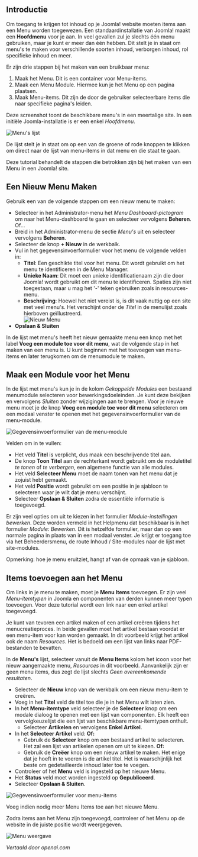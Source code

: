 <!-- Filename: J4.x:Adding_a_New_Menu / Display title: Een Nieuw Menu Toevoegen -->

## Introductie

Om toegang te krijgen tot inhoud op je Joomla! website moeten items aan een Menu worden toegewezen. Een standaardinstallatie van Joomla! maakt een **Hoofdmenu** voor je aan. In veel gevallen zul je slechts één menu gebruiken, maar je kunt er meer dan één hebben. Dit stelt je in staat om menu's te maken voor verschillende soorten inhoud, verborgen inhoud, rol specifieke inhoud en meer.

Er zijn drie stappen bij het maken van een bruikbaar menu:

1. Maak het Menu. Dit is een container voor Menu-items.
2. Maak een Menu Module. Hiermee kun je het Menu op een pagina plaatsen.
3. Maak Menu-items. Dit zijn de door de gebruiker selecteerbare items die naar specifieke pagina's leiden.

Deze screenshot toont de beschikbare menu's in een meertalige site. In een initiële Joomla-installatie is er een enkel *Hoofdmenu*.

![Menu's lijst](../../../en/images/menus/menus-manage.png)

De lijst stelt je in staat om op een van de groene of rode knoppen te klikken om direct naar de lijst van menu-items in dat menu en die staat te gaan.

Deze tutorial behandelt de stappen die betrokken zijn bij het maken van een Menu in een Joomla! site.

## Een Nieuw Menu Maken

Gebruik een van de volgende stappen om een nieuw menu te maken:

- Selecteer in het Administrator-menu het *Menu Dashboard-pictogram* om naar het Menu-dashboard te gaan en selecteer vervolgens **Beheren**. Of...
- Breid in het Administrator-menu de sectie *Menu's* uit en selecteer vervolgens **Beheren**.
- Selecteer de knop **+ Nieuw** in de werkbalk.
- Vul in het gegevensinvoerformulier voor het menu de volgende velden in:
  - **Titel**: Een geschikte titel voor het menu. Dit wordt gebruikt om het menu te identificeren in de Menu Manager.
  - **Unieke Naam**: Dit moet een unieke identificatienaam zijn die door Joomla! wordt gebruikt om dit menu te identificeren. Spaties zijn niet toegestaan, maar u mag het '-' teken gebruiken zoals in resources-menu.
  - **Beschrijving**: Hoewel het niet vereist is, is dit vaak nuttig op een site met veel menu's. Het verschijnt onder de *Titel* in de menulijst zoals hierboven geïllustreerd.<br>
    ![Nieuw Menu](../../../en/images/menus/menus-new.png)
- **Opslaan & Sluiten**

In de lijst met menu's heeft het nieuw gemaakte menu een knop met het label **Voeg een module toe voor dit menu**, wat de volgende stap in het maken van een menu is. U kunt beginnen met het toevoegen van menu-items en later terugkomen om de menumodule te maken.

## Maak een Module voor het Menu

In de lijst met menu's kun je in de kolom *Gekoppelde Modules* een bestaand menumodule selecteren voor bewerkingsdoeleinden. Je kunt deze bekijken en vervolgens *Sluiten* zonder wijzigingen aan te brengen. Voor je nieuwe menu moet je de knop **Voeg een module toe voor dit menu** selecteren om een modaal venster te openen met het gegevensinvoerformulier van de menu-module.

![Gegevensinvoerformulier van de menu-module](../../../en/images/menus/menus-module.png)

Velden om in te vullen:

* Het veld **Titel** is verplicht, dus maak een beschrijvende titel aan.
* De knop **Toon Titel** aan de rechterkant wordt gebruikt om de moduletitel *te tonen* of *te verbergen*, een algemene functie van alle modules.
* Het veld **Selecteer Menu** moet de naam tonen van het menu dat je zojuist hebt gemaakt.
* Het veld **Positie** wordt gebruikt om een positie in je sjabloon te selecteren waar je wilt dat je menu verschijnt.
* Selecteer **Opslaan & Sluiten** zodra de essentiële informatie is toegevoegd.

Er zijn veel opties om uit te kiezen in het formulier *Module-instellingen bewerken*. Deze worden vermeld in het Helpmenu dat beschikbaar is in het formulier *Module: Bewerken*. Dit is hetzelfde formulier, maar dan op een normale pagina in plaats van in een modaal venster. Je krijgt er toegang toe via het Beheerdersmenu, de route Inhoud / Site-modules naar de lijst met site-modules.

Opmerking: hoe je menu eruitziet, hangt af van de opmaak van je sjabloon.

## Items toevoegen aan het Menu

Om links in je menu te maken, moet je **Menu Items** toevoegen. Er zijn veel
*Menu-itemtypen* in Joomla en componenten van derden kunnen meer typen toevoegen. Voor
deze tutorial wordt een link naar een enkel artikel toegevoegd.

Je kunt van tevoren een artikel maken of een artikel creëren tijdens het
menucreatieproces. In beide gevallen moet het artikel bestaan voordat er een menu-item
voor kan worden gemaakt. In dit voorbeeld krijgt het artikel ook de naam
*Resources*. Het is bedoeld om een lijst van links naar PDF-bestanden te bevatten.

In de **Menu's** lijst, selecteer vanuit de **Menu Items** kolom het icoon voor het
nieuw aangemaakte menu, *Resources* in dit voorbeeld. Aanvankelijk zijn er geen menu
items, dus zegt de lijst slechts *Geen overeenkomende resultaten*.

- Selecteer de **Nieuw** knop van de werkbalk om een nieuw menu-item te creëren.
- Voeg in het **Titel** veld de titel toe die je in het Menu wilt laten zien.
- In het **Menu-itemtype** veld selecteer je de **Selecteer** knop om een modale
dialoog te openen met een lijst van componenten. Elk heeft een vervolgkeuzelijst die
een lijst van beschikbare menu-itemtypen onthult.
  - Selecteer **Artikelen** en vervolgens **Enkel Artikel**.
- In het **Selecteer Artikel** veld: **Of:**
  - Gebruik de **Selecteer** knop om een bestaand artikel te selecteren. Het zal
  een lijst van artikelen openen om uit te kiezen. **Of:**
  - Gebruik de **Creëer** knop om een nieuw artikel te maken. Het enige dat je hoeft
  in te voeren is de artikel titel. Het is waarschijnlijk het beste om gedetailleerde
  inhoud later toe te voegen.
- Controleer of het **Menu** veld is ingesteld op het nieuwe Menu.
- Het **Status** veld moet worden ingesteld op **Gepubliceerd**.
- Selecteer **Opslaan & Sluiten**.

![Gegevensinvoerformulier voor menu-items](../../../en/images/menus/menus-single-article.png)

Voeg indien nodig meer Menu Items toe aan het nieuwe Menu.

Zodra items aan het Menu zijn toegevoegd, controleer of het Menu op de website in de juiste positie wordt weergegeven.

![Menu weergave](../../../en/images/menus/menus-display.png)

*Vertaald door openai.com*

